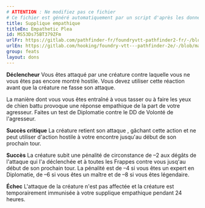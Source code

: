 ```yaml
---
# ATTENTION : Ne modifiez pas ce fichier
# Ce fichier est généré automatiquement par un script d'après les données du module Foundry VTT officiel et de sa traduction
title: Supplique empathique
titleEn: Empathetic Plea
id: MS53Ds75BT379ZFm
urlFr: https://gitlab.com/pathfinder-fr/foundryvtt-pathfinder2-fr/-/blob/master/data/feats/MS53Ds75BT379ZFm.htm
urlEn: https://gitlab.com/hooking/foundry-vtt---pathfinder-2e/-/blob/master/packs/data/feats.db/empathetic-plea.json
group: feats
layout: dons
---
```

**Déclencheur** Vous êtes attaqué par une créature contre laquelle vous ne vous êtes pas encore montré hostile. Vous devez utiliser cette réaction avant que la créature ne fasse son attaque.

La manière dont vous vous êtes entraîné à vous tasser ou à faire les yeux de chien battu provoque une réponse empathique de la part de votre agresseur. Faites un test de Diplomatie contre le DD de Volonté de l'agresseur.

**Succès critique** La créature retient son attaque , gâchant cette action et ne peut utiliser d'action hostile à votre encontre  jusqu'au début de son prochain tour.

**Succès** La créature subit une pénalité de circonstance de –2 aux dégâts de l'attaque qui l'a déclenchée et à toutes les Frappes contre vous jusq'au début de son prochain tour. La pénalité est de –4 si vous êtes un expert en Diplomatie, de –6 si vous êtes un maître et de –8 si vous êtes légendaire.

**Échec** L'attaque de la créature n'est pas affectée et la créature est temporairement immunisée à votre supplique empathique pendant 24 heures.


